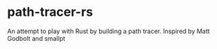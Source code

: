 # path-tracer-rs
An attempt to play with Rust by building a path tracer. Inspired by Matt Godbolt and smallpt
